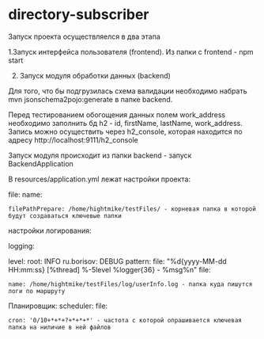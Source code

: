 # directory-subscriber
Запуск проекта осуществляелся в два этапа

1.Запуск интерфейса пользователя (frontend).
Из папки с frontend - npm start

2. Запуск модуля обработки данных (backend)

Для того, что бы подгрузилась схема валидации необходимо набрать mvn jsonschema2pojo:generate в папке backend.

Перед тестированием обогощения данных полем work_address необходимо заполнить бд h2 - id, firstName, lastName, work_address. Запись можно осуществить через h2_console, которая находится по адресу http://localhost:9111/h2_console

Запуск модуля происходит из папки backend - запуск BackendApplication

В resources/application.yml лежат настройки проекта:

file:
  name:
  
    filePathPrepare: /home/hightmike/testFiles/ - корневая папка в которой будут создаваться ключевые папки
    
настройки логирования:

logging:

  level:
    root: INFO
    ru.borisov: DEBUG
  pattern:
    file: "%d{yyyy-MM-dd HH:mm:ss} [%thread] %-5level %logger{36} - %msg%n"
  file:
  
    name: /home/hightmike/testFiles/log/userInfo.log - папка куда пишутся логи по маршруту
    
Планировщик:
 scheduler:
  file:
  
    cron: '0/10+*+*+?+*+*+*' - частота с которой опрашивается ключевая папка на ниличие в ней файлов
